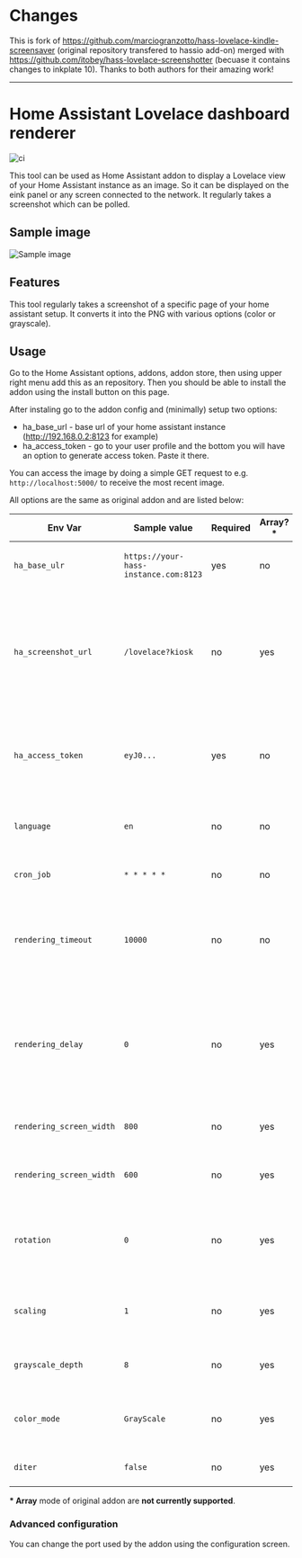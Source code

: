 # Changes

This is fork of https://github.com/marciogranzotto/hass-lovelace-kindle-screensaver (original repository transfered to hassio add-on) merged with https://github.com/itobey/hass-lovelace-screenshotter (becuase it contains changes to inkplate 10). Thanks to both authors for their amazing work!

---

# Home Assistant Lovelace dashboard renderer

![ci](https://github.com/mkocus/hass-lovelace-kindle-screensaver/actions/workflows/publish.yml/badge.svg)

This tool can be used as Home Assistant addon to display a Lovelace view of your Home Assistant instance as an image. So it can be displayed on the eink panel or any screen connected to the network. It regularly takes a screenshot which can be polled.

## Sample image

![Sample image](https://raw.githubusercontent.com/mkocus/hass-lovelace-kindle-screensaver/main/assets/sample.png)

## Features

This tool regularly takes a screenshot of a specific page of your home assistant setup. It converts it into the PNG with various options (color or grayscale).

## Usage

Go to the Home Assistant options, addons, addon store, then using upper right menu add this as an repository. Then you should be able to install the addon using the install button on this page.

After instaling go to the addon config and (minimally) setup two options:
- ha_base_url - base url of your home assistant instance (http://192.168.0.2:8123 for example)
- ha_access_token - go to your user profile and the bottom you will have an option to generate access token. Paste it there.

You can access the image by doing a simple GET request to e.g. `http://localhost:5000/` to receive the most recent image.

All options are the same as original addon and are listed below:

| Env Var                   | Sample value                          | Required | Array?\* | Description                                                                                                                                             |
| ------------------------- | ------------------------------------- | -------- | -------- | ------------------------------------------------------------------------------------------------------------------------------------------------------- |
| `ha_base_ulr`             | `https://your-hass-instance.com:8123` | yes      | no       | Base URL of your home assistant instance                                                                                                                |
| `ha_screenshot_url`       | `/lovelace?kiosk`                     | no      | yes      | Relative URL to take screenshot of (btw, the `?kiosk` parameter hides the nav bar using the [kiosk mode](https://github.com/maykar/kiosk-mode) project) |
| `ha_access_token`         | `eyJ0...`                             | yes      | no       | Long-lived access token from Home Assistant, see [official docs](https://developers.home-assistant.io/docs/auth_api/#long-lived-access-token)           |                                    |
| `language`                | `en`                                  | no       | no       | Language to set in browser and home assistant                                                                                                           |
| `cron_job`                | `* * * * *`                           | no       | no       | How often to take screenshot                                                                                                                            |
| `rendering_timeout`       | `10000`                               | no       | no       | Timeout of render process, helpful if your HASS instance might be down                                                                                  |
| `rendering_delay`         | `0`                                   | no       | yes      | how long to wait between navigating to the page and taking the screenshot, in milliseconds                                                              |
| `rendering_screen_width` | `800`                                 | no       | yes      | Height of your kindle screen resolution                                                                                                                 |
| `rendering_screen_width`  | `600`                                 | no       | yes      | Width of your kindle screen resolution                                                                                                                  |
| `rotation`                | `0`                                   | no       | yes      | Rotation of image in degrees, e.g. use 90 or 270 to render in landscape                                                                                 |
| `scaling`                 | `1`                                   | no       | yes      | Scaling factor, e.g. `1.5` to zoom in or `0.75` to zoom out                                                                                             |
| `grayscale_depth`         | `8`                                   | no       | yes      | Ggrayscale bit depth your kindle supports                                                                                                               |
| `color_mode`              | `GrayScale`                           | no       | yes      | ColorMode to use, ex: `GrayScale`, or `TrueColor`.                                                                                                      |
| `diter`                  | `false`                               | no       | yes      | Apply a dither to the images.                                                                                                                           |

**\* Array** mode of original addon are **not currently supported**.

### Advanced configuration

You can change the port used by the addon using the configuration screen.